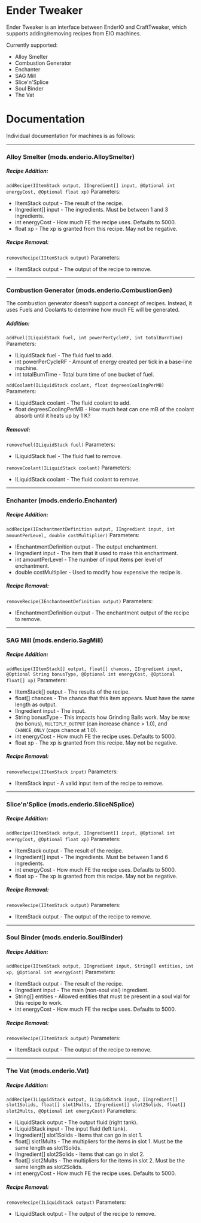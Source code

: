 # Ender Tweaker

Ender Tweaker is an interface between EnderIO and CraftTweaker, which supports adding/removing recipes from EIO machines.

Currently supported:
  - Alloy Smelter
  - Combustion Generator
  - Enchanter
  - SAG Mill
  - Slice'n'Splice
  - Soul Binder
  - The Vat

# Documentation

Individual documentation for machines is as follows:

---
### Alloy Smelter (mods.enderio.AlloySmelter)

##### Recipe Addition:
`addRecipe(IItemStack output, IIngredient[] input, @Optional int energyCost, @Optional float xp)`
Parameters:
 - IItemStack output - The result of the recipe.
 - IIngredient[] input - The ingredients.  Must be between 1 and 3 ingredients.
 - int energyCost - How much FE the recipe uses.  Defaults to 5000.
 - float xp - The xp is granted from this recipe.  May not be negative.
 
##### Recipe Removal:
`removeRecipe(IItemStack output)`
Parameters:
 - IItemStack output - The output of the recipe to remove.
---
### Combustion Generator (mods.enderio.CombustionGen)

The combustion generator doesn't support a concept of recipes.  Instead, it uses Fuels and Coolants to determine how much FE will be generated.

##### Addition: 
`addFuel(ILiquidStack fuel, int powerPerCycleRF, int totalBurnTime)`
Parameters:
 - ILiquidStack fuel - The fluid fuel to add.
 - int powerPerCycleRF - Amount of energy created per tick in a base-line machine.
 - int totalBurnTime - Total burn time of one bucket of fuel.

 `addCoolant(ILiquidStack coolant, float degreesCoolingPerMB)`
 Parameters:
 - ILiquidStack coolant - The fluid coolant to add.
 - float degreesCoolingPerMB - How much heat can one mB of the coolant absorb until it heats up by 1 K?

##### Removal: 
`removeFuel(ILiquidStack fuel)`
Parameters:
 - ILiquidStack fuel - The fluid fuel to remove.

`removeCoolant(ILiquidStack coolant)`
Parameters:
 - ILiquidStack coolant - The fluid coolant to remove.
---
### Enchanter (mods.enderio.Enchanter)

##### Recipe Addition:
`addRecipe(IEnchantmentDefinition output, IIngredient input, int amountPerLevel, double costMultiplier)`
Parameters:
 - IEnchantmentDefinition output - The output enchantment.
 - IIngredient input - The item that it used to make this enchantment.
 - int amountPerLevel - The number of input items per level of enchantment.
 - double costMultiplier - Used to modify how expensive the recipe is.

##### Recipe Removal:
`removeRecipe(IEnchantmentDefinition output)`
Parameters:
 - IEnchantmentDefinition output - The enchantment output of the recipe to remove.
---
### SAG Mill (mods.enderio.SagMill)

##### Recipe Addition:
`addRecipe(IItemStack[] output, float[] chances, IIngredient input, @Optional String bonusType, @Optional int energyCost, @Optional float[] xp)`
Parameters:
 - IItemStack[] output - The results of the recipe.
 - float[] chances - The chance that this item appears.  Must have the same length as output.
 - IIngredient input - The input.
 - String bonusType - This impacts how Grinding Balls work.  May be `NONE` (no bonus), `MULTIPLY_OUTPUT` (can increase chance > 1.0), and `CHANCE_ONLY` (caps chance at 1.0).
 - int energyCost - How much FE the recipe uses.  Defaults to 5000.
 - float xp - The xp is granted from this recipe.  May not be negative.
 
##### Recipe Removal:
`removeRecipe(IItemStack input)`
Parameters:
 - IItemStack input - A valid input item of the recipe to remove.
---
### Slice'n'Splice (mods.enderio.SliceNSplice)

##### Recipe Addition:
`addRecipe(IItemStack output, IIngredient[] input, @Optional int energyCost, @Optional float xp)`
Parameters:
 - IItemStack output - The result of the recipe.
 - IIngredient[] input - The ingredients.  Must be between 1 and 6 ingredients.
 - int energyCost - How much FE the recipe uses.  Defaults to 5000.
 - float xp - The xp is granted from this recipe.  May not be negative.
 
##### Recipe Removal:
`removeRecipe(IItemStack output)`
Parameters:
 - IItemStack output - The output of the recipe to remove.
---
### Soul Binder (mods.enderio.SoulBinder)

##### Recipe Addition:
`addRecipe(IItemStack output, IIngredient input, String[] entities, int xp, @Optional int energyCost)`
Parameters:
 - IItemStack output - The result of the recipe.
 - IIngredient input - The main (non-soul vial) ingredient.
 - String[] entities - Allowed entities that must be present in a soul vial for this recipe to work.
 - int energyCost - How much FE the recipe uses.  Defaults to 5000.
 
##### Recipe Removal:
`removeRecipe(IItemStack output)`
Parameters:
 - IItemStack output - The output of the recipe to remove.
---
### The Vat (mods.enderio.Vat)

##### Recipe Addition:
`addRecipe(ILiquidStack output, ILiquidStack input, IIngredient[] slot1Solids, float[] slot1Mults, IIngredient[] slot2Solids, float[] slot2Mults, @Optional int energyCost)`
Parameters:
 - ILiquidStack output - The output fluid (right tank).
 - ILiquidStack input - The input fluid (left tank).
 - IIngredient[] slot1Solids - Items that can go in slot 1.
 - float[] slot1Mults - The multipliers for the items in slot 1.  Must be the same length as slot1Solids.
 - IIngredient[] slot2Solids - Items that can go in slot 2.
 - float[] slot2Mults - The multipliers for the items in slot 2.  Must be the same length as slot2Solids.
 - int energyCost - How much FE the recipe uses.  Defaults to 5000.
 
##### Recipe Removal:
`removeRecipe(ILiquidStack output)`
Parameters:
 - ILiquidStack output - The output of the recipe to remove.
